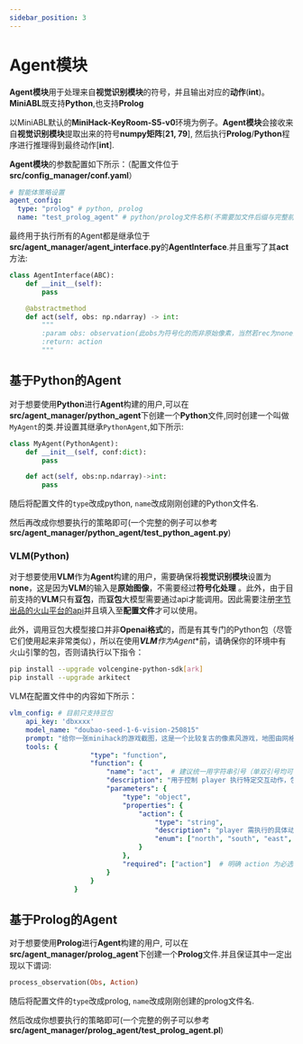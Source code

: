 ```yaml
---
sidebar_position: 3
---
```


# Agent模块

**Agent模块**用于处理来自**视觉识别模块**的符号，并且输出对应的**动作**(**int**)。**MiniABL**既支持**Python**,也支持**Prolog**

以MiniABL默认的**MiniHack-KeyRoom-S5-v0**环境为例子。**Agent模块**会接收来自**视觉识别模块**提取出来的符号**numpy矩阵**[**21, 79**], 然后执行**Prolog**/**Python**程序进行推理得到最终动作[**int**].


**Agent模块**的参数配置如下所示：（配置文件位于**src/config_manager/conf.yaml**）
```yaml
# 智能体策略设置
agent_config:
  type: "prolog" # python, prolog
  name: "test_prolog_agent" # python/prolog文件名称(不需要加文件后缀与完整前置文件路径)
```

最终用于执行所有的Agent都是继承位于**src/agent_manager/agent_interface.py**的**AgentInterface**.并且重写了其**act**方法:
```python
class AgentInterface(ABC):
    def __init__(self):
        pass

    @abstractmethod
    def act(self, obs: np.ndarray) -> int:
        """
        :param obs: observation(此obs为符号化的而非原始像素，当然若rec为none的话，obs为原始像素)
        :return: action
        """
```

## 基于Python的Agent
对于想要使用**Python**进行**Agent**构建的用户,可以在**src/agent_manager/python_agent**下创建一个**Python**文件,同时创建一个叫做`MyAgent`的类.并设置其继承`PythonAgent`,如下所示:
```python
class MyAgent(PythonAgent):
    def __init__(self, conf:dict):
        pass

    def act(self, obs:np.ndarray)->int:
        pass
```
随后将配置文件的`type`改成python, `name`改成刚刚创建的Python文件名.

然后再改成你想要执行的策略即可(一个完整的例子可以参考**src/agent_manager/python_agent/test_python_agent.py**)


### VLM(Python)

对于想要使用**VLM**作为**Agent**构建的用户，需要确保将**视觉识别模块**设置为**none**，这是因为**VLM**的输入是**原始图像**，不需要经过**符号化处理** 。此外，由于目前支持的**VLM**只有**豆包**，而**豆包**大模型需要通过api才能调用。因此需要注册[字节出品的火山平台的api](https://www.volcengine.com/)并且填入至**配置文件**才可以使用。

此外，调用豆包大模型接口并非**Openai格式**的，而是有其专门的Python包（尽管它们使用起来非常类似），所以在使用***VLM**作为**Agent**前，请确保你的环境中有火山引擎的包，否则请执行以下指令：

```bash
pip install --upgrade volcengine-python-sdk[ark]
pip install --upgrade arkitect
```

VLM在配置文件中的内容如下所示：

```yaml
vlm_config: # 目前只支持豆包
    api_key: 'dbxxxx'
    model_name: "doubao-seed-1-6-vision-250815"
    prompt: "给你一张minihack的游戏截图，这是一个比较复古的像素风游戏，地图由网格组成，player的任务是寻找到钥匙，开门，并到达目标点，黑色区域可能需要你走近之后才能看清，棕色的物体可能是门，但是你需要先找到钥匙才能开门，如果没有看到钥匙可能是因为钥匙在黑色的未探索区域中，请注意避让障碍物，例如未开锁的门以及墙壁，如果你发现你上一步执行移动行为之后，图片没有发生变化，那么说明你可能撞墙了，请你描述一下这个图片的内容，同时使用tool输出玩家下一步应该执行的动作"
    tools: {
                    "type": "function",
                    "function": {
                        "name": "act",  # 建议统一用字符串引号（单双引号均可，保持一致性）
                        "description": "用于控制 player 执行特定交互动作，包括四个方向移动、拾取物品、使用钥匙、开启门/宝箱",
                        "parameters": {
                            "type": "object",
                            "properties": {
                                "action": {
                                    "type": "string",
                                    "description": "player 需执行的具体动作，需从以下固定值中选择：\n- north/south/east/west：向对应方向移动（如 north 代表向北）\n- pickup：拾取当前位置的物品（如钥匙、道具）\n- apply：使用已拾取的物品（仅在持有钥匙等可交互道具时有效）\n- open：开启当前位置的门/宝箱（需先通过 apply 使用对应钥匙，否则无法打开）",
                                    "enum": ["north", "south", "east", "west", "pickup", "apply", "open"]  # 核心：限定仅允许的动作值
                                }
                            },
                            "required": ["action"]  # 明确 action 为必选参数，模型必须返回该值
                        }
                    }
                }
```

## 基于Prolog的Agent

对于想要使用**Prolog**进行**Agent**构建的用户, 可以在**src/agent_manager/prolog_agent**下创建一个**Prolog**文件.并且保证其中一定出现以下谓词:
```prolog
process_observation(Obs, Action)
```
随后将配置文件的`type`改成prolog, `name`改成刚刚创建的prolog文件名.

然后改成你想要执行的策略即可(一个完整的例子可以参考**src/agent_manager/prolog_agent/test_prolog_agent.pl**)